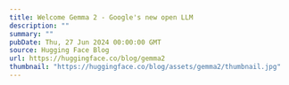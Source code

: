 ```yaml
---
title: Welcome Gemma 2 - Google's new open LLM
description: ""
summary: ""
pubDate: Thu, 27 Jun 2024 00:00:00 GMT
source: Hugging Face Blog
url: https://huggingface.co/blog/gemma2
thumbnail: "https://huggingface.co/blog/assets/gemma2/thumbnail.jpg"
---
```


